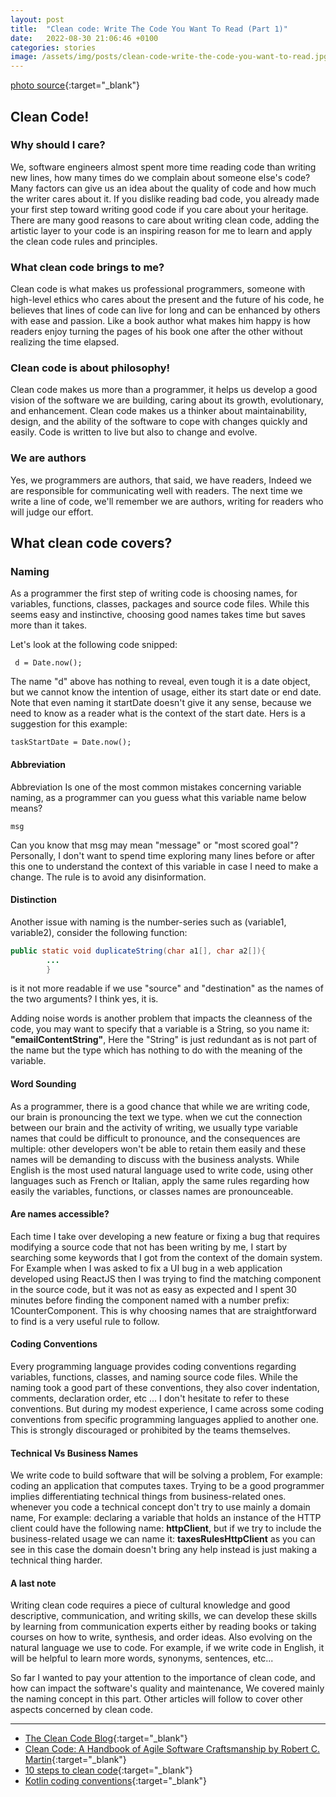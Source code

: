 ```yaml
---
layout: post
title:  "Clean code: Write The Code You Want To Read (Part 1)"
date:   2022-08-30 21:06:46 +0100
categories: stories
image: /assets/img/posts/clean-code-write-the-code-you-want-to-read.jpg
---
```

[photo source](https://unsplash.com/photos/FTNGfpYCpGM){:target="_blank"}

## Clean Code!
### Why should I care?
We, software engineers almost spent more time reading code than writing new lines, how many times do we complain about someone else's code? Many factors can give us an idea about
the quality of code and how much the writer cares about it. If you dislike reading bad code, you already made your first step toward writing good code if you care about
your heritage.
There are many good reasons to care about writing clean code, adding the artistic layer to your code is an inspiring reason for me to learn and apply the clean code rules and principles.

### What clean code brings to me?
Clean code is what makes us professional programmers, someone with high-level ethics who cares about the present and the future of his code, he believes that lines of code
can live for long and can be enhanced by others with ease and passion. Like a book author what makes him happy is how readers enjoy turning the pages of his book one after the other without realizing the time elapsed.

### Clean code is about philosophy!
Clean code makes us more than a programmer, it helps us develop a good vision of the software we are building, caring about its growth, evolutionary, and enhancement. Clean code makes us a thinker about
maintainability, design, and the ability of the software to cope with changes quickly and easily.
Code is written to live but also to change and evolve.

### We are authors
Yes, we programmers are authors, that said, we have readers, Indeed we are responsible for communicating well with readers. The next time we write a line of code, we'll remember
we are authors, writing for readers who will judge our effort.

## What clean code covers?

### Naming
As a programmer the first step of writing code is choosing names, for variables, functions, classes, packages and source code files.
While this seems easy and instinctive, choosing good names takes time but saves more than it takes.

Let's look at the following code snipped:
```shell
 d = Date.now();
```
The name "d" above has nothing to reveal, even tough it is a date object, but we cannot know the intention of usage, either its start date or end date.
Note that even naming it startDate doesn't give it any sense, because we need to know as a reader what is the context of the start date.
Hers is a suggestion for this example:
```shell
taskStartDate = Date.now();
```
#### Abbreviation
Abbreviation Is one of the most common mistakes concerning variable naming, as a programmer can you guess what this variable name below means?
```shell
msg
```
Can you know that msg may mean "message" or "most scored goal"? Personally, I don't want to spend time exploring many lines before
or after this one to understand the context of this variable in case I need to make a change. The rule is to avoid any disinformation.

#### Distinction
Another issue with naming is the number-series such as (variable1, variable2), consider the following function:
````java
public static void duplicateString(char a1[], char a2[]){
        ...
        }
````
is it not more readable if we use "source" and "destination" as the names of the two arguments? I think yes, it is.

Adding noise words is another problem that impacts the cleanness of the code, you may want  to specify that a variable is 
a String, so you name it: __"emailContentString"__, Here the "String" is just redundant as is not part of the name but the type
which has nothing to do with the meaning of the variable.

#### Word Sounding
As a programmer, there is a good chance that while we are writing code, our brain is pronouncing the text we type. when we cut the connection
between our brain and the activity of writing, we usually type variable names that could be difficult to pronounce, and the consequences
are multiple: other developers won't be able to retain them easily and these names will be demanding to discuss with the business analysts.
While English is the most used natural language used to write code, using other languages such as  French or Italian, apply the same rules regarding
how easily the variables, functions, or classes names are pronounceable.

#### Are names accessible?
Each time I take over developing a new feature or fixing a bug that requires modifying a source code that not has been writing by me,
I start by searching some keywords that I got from the context of the domain system. For Example when I was asked to fix
a UI bug in a web application developed using ReactJS then I was trying to find the matching component in the source code, but it was not as
easy as expected and I spent 30 minutes before finding the component named with a number prefix: 1CounterComponent. This is why
choosing names that are straightforward to find is a very useful rule to follow.


#### Coding Conventions
Every programming language provides coding conventions regarding variables, functions, classes, and naming source code files. While
the naming took a good part of these conventions, they also cover indentation, comments, declaration order, etc ...
I don't hesitate to refer to these conventions. But during my modest experience, I came across some coding conventions
from specific programming languages applied to another one. This is strongly discouraged or prohibited by the teams themselves.

#### Technical Vs Business Names
We write code to build software that will be solving a problem, For example: coding an application that computes taxes.
Trying to be a good programmer implies differentiating technical things from business-related ones. whenever you code
a technical concept don't try to use mainly a domain name, For example: declaring a variable that holds an instance of the
HTTP client could have the following name: __httpClient__, but if we try to include the business-related usage we can name it:
__taxesRulesHttpClient__ as you can see in this case the domain doesn't bring any help instead is just making a technical
thing harder.

#### A last note
Writing clean code requires a piece of cultural knowledge and good descriptive, communication, and writing skills, we can develop
these skills by learning from communication experts either by reading books or taking courses on how to write, synthesis, and
order ideas. Also evolving on the natural language we use to code. For example, if we write code in English, it will be helpful
to learn more words, synonyms, sentences, etc...

So far I wanted to pay your attention to the importance of clean code, and how can impact the software's quality and maintenance,
We covered mainly the naming concept in this part. Other articles will follow to cover other aspects concerned by clean code.

----

* [The Clean Code Blog](https://blog.cleancoder.com/){:target="_blank"}
* [Clean Code: A Handbook of Agile Software Craftsmanship by Robert C. Martin](https://www.oreilly.com/library/view/clean-code-a/9780136083238/){:target="_blank"}
* [10 steps to clean code](https://www.pluralsight.com/blog/software-development/10-steps-to-clean-code){:target="_blank"}
* [Kotlin coding conventions](https://kotlinlang.org/docs/coding-conventions.html){:target="_blank"}

